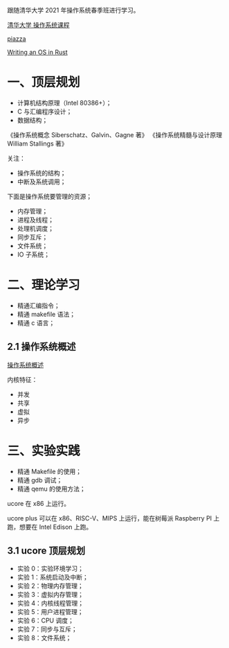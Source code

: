 跟随清华大学 2021 年操作系统春季班进行学习。

[清华大学 操作系统课程](http://os.cs.tsinghua.edu.cn/oscourse/OS2021spring)

[piazza](https://piazza.com/class/i5j09fnsl7k5x0)

[Writing an OS in Rust](https://os.phil-opp.com/)

# 一、顶层规划

- 计算机结构原理（Intel 80386+）；
- C 与汇编程序设计；
- 数据结构；

《操作系统概念 Siberschatz、Galvin、Gagne 著》
《操作系统精髓与设计原理 William Stallings 著》

关注：

- 操作系统的结构；
- 中断及系统调用；

下面是操作系统要管理的资源；

- 内存管理；
- 进程及线程；
- 处理机调度；
- 同步互斥；
- 文件系统；
- IO 子系统；

# 二、理论学习

- 精通汇编指令；
- 精通 makefile 语法；
- 精通 c 语言；

## 2.1 操作系统概述

[操作系统概述](http://os.cs.tsinghua.edu.cn/oscourse/OS2021spring/lecture01)

内核特征：

- 并发
- 共享
- 虚拟
- 异步

# 三、实验实践

- 精通 Makefile 的使用；
- 精通 gdb 调试；
- 精通 qemu 的使用方法；

ucore 在 x86 上运行。

ucore plus 可以在 x86、RISC-V、MIPS 上运行，能在树莓派 Raspberry PI 上跑，想要在 Intel Edison 上跑。

## 3.1 ucore 顶层规划

- 实验 0：实验环境学习；
- 实验 1：系统启动及中断；
- 实验 2：物理内存管理；
- 实验 3：虚拟内存管理；
- 实验 4：内核线程管理；
- 实验 5：用户进程管理；
- 实验 6：CPU 调度；
- 实验 7：同步与互斥；
- 实验 8：文件系统；




